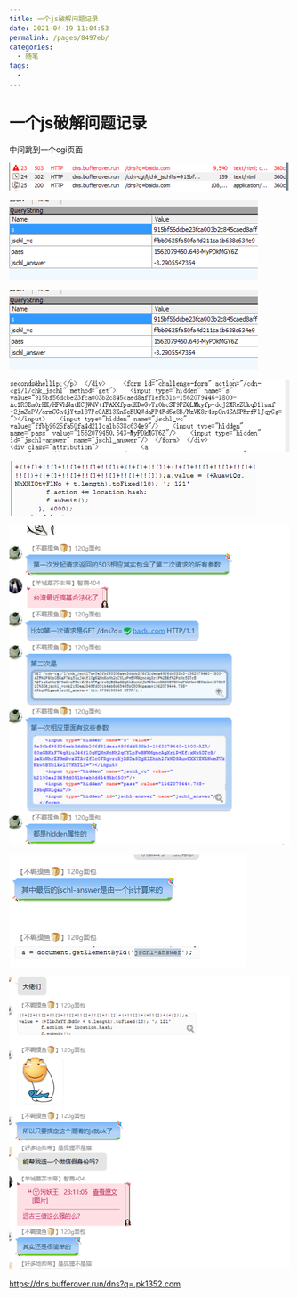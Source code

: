 ```yaml
---
title: 一个js破解问题记录
date: 2021-04-19 11:04:53
permalink: /pages/8497eb/
categories:
  - 随笔
tags:
  - 
---
```

# 一个js破解问题记录  

中间跳到一个cgi页面    
    
![](../images/7485616-ca4b9116cbee7ca7.png)    
    
    
    
![)4BO@L6WLTU@R9X~GX`F3$0.png](../images/7485616-46f0b1539c5e946d.png)    
    
    
![)4BO@L6WLTU@R9X~GX`F3$0.png](../images/7485616-26991187c49487f4.png)    
    
    
![FKW`$2RSSIXW14{{OQ`OOV1.png](../images/7485616-587caf6211c78ac7.png)    
    
    
![4$Q8I83YPVL4IDDJX6M_O74.png](../images/7485616-cbaaaac4959e48b9.png)    
    
![image.png](../images/7485616-3c3f24ec6d8c80cb.png)    
    
    
    
![image.png](../images/7485616-3de29f3c443f4972.png)    
    
    
![image.png](../images/7485616-2065c26e2d345b5b.png)    
    
    
https://dns.bufferover.run/dns?q=.pk1352.com    
